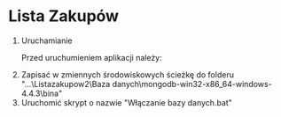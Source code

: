 # Lista Zakupów
<ol>
  <li>
    Uruchamianie
    <p>
	Przed uruchumieniem aplikacji należy:
	<li>
	    Zapisać w zmiennych środowiskowych ścieżkę do folderu "...\Listazakupow2\Baza danych\mongodb-win32-x86_64-windows-4.4.3\bina"
	</li>     
	<li>
	    Uruchomić skrypt o nazwie "Włączanie bazy danych.bat"
	</li>
    </p>
  </li>
</ol>
